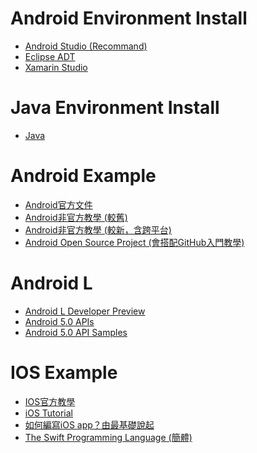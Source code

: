 Android Environment Install          
============================= 
- [Android Studio (Recommand)](https://developer.android.com/sdk/installing/studio.html)
- [Eclipse ADT](https://developer.android.com/sdk/index.html#download)
- [Xamarin Studio](http://xamarin.com/)

Java Environment Install          
=============================                          
- [Java](http://www.oracle.com/technetwork/java/javase/downloads/index.html)
     
Android Example          
=============================  
- [Android官方文件](http://developer.android.com/index.html)
- [Android非官方教學 (較舊)](http://in.gururu.tw/2011/01/android.html?m=1)
- [Android非官方教學 (較新，含跨平台)](http://terry55wu.blogspot.tw/p/android.html?m=1)
- [Android Open Source Project (會搭配GitHub入門教學)](https://github.com/hearsilent/android-open-project)

Android L
=============================  
- [Android L Developer Preview](http://developer.android.com/preview/index.html#Start)
- [Android 5.0 APIs](http://developer.android.com/about/versions/android-5.0.html)
- [Android 5.0 API Samples](http://developer.android.com/samples/new/index.html)

     
IOS Example          
=============================  
- [IOS官方教學](https://developer.apple.com/library/IOs/referencelibrary/GettingStarted/RoadMapiOSCh/index.html)
- [iOS Tutorial](http://www.raywenderlich.com/1797/ios-tutorial-how-to-create-a-simple-iphone-app-part-1)
- [如何編寫iOS app？由最基礎說起](http://eddyl.com/blog/2010/08/make_app_01/)
- [The Swift Programming Language (簡體)](http://numbbbbb.gitbooks.io/-the-swift-programming-language-/)
